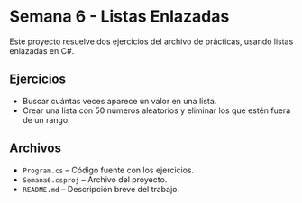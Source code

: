 # Semana 6 - Listas Enlazadas

Este proyecto resuelve dos ejercicios del archivo de prácticas, usando listas enlazadas en C#.

## Ejercicios

- Buscar cuántas veces aparece un valor en una lista.
- Crear una lista con 50 números aleatorios y eliminar los que estén fuera de un rango.

## Archivos

- `Program.cs` – Código fuente con los ejercicios.
- `Semana6.csproj` – Archivo del proyecto.
- `README.md` – Descripción breve del trabajo.

